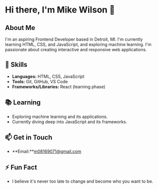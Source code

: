 # Hi there, I'm Mike Wilson 👋

## About Me
I'm an aspiring Frontend Developer based in Detroit, MI. I'm currently learning HTML, CSS, and JavaScript, and exploring machine learning. I'm passionate about creating interactive and responsive web applications.

## 🚀 Skills
- **Languages:** HTML, CSS, JavaScript
- **Tools:** Git, GitHub, VS Code
- **Frameworks/Libraries:** React (learning phase)

## 📚 Learning
- Exploring machine learning and its applications.
- Currently diving deep into JavaScript and its frameworks.

## 📫 Get in Touch
- **Email:**m08169071@gmail.com


## ⚡ Fun Fact
- I believe it's never too late to change and become who you want to be.

